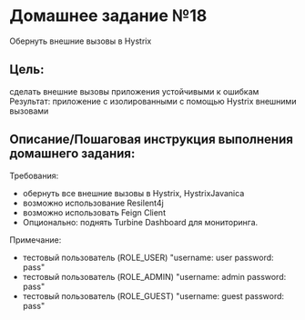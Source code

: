 # Домашнее задание №18

Обернуть внешние вызовы в Hystrix

## Цель:
сделать внешние вызовы приложения устойчивыми к ошибкам
Результат: приложение с изолированными с помощью Hystrix внешними вызовами

## Описание/Пошаговая инструкция выполнения домашнего задания:

Требования:
* обернуть все внешние вызовы в Hystrix, HystrixJavanica
* возможно использование Resilent4j
* возможно использовать Feign Client
* Опционально: поднять Turbine Dashboard для мониторинга.

Примечание:

* тестовый пользователь (ROLE_USER)  "username: user  password: pass"
* тестовый пользователь (ROLE_ADMIN) "username: admin password: pass"
* тестовый пользователь (ROLE_GUEST) "username: guest password: pass"